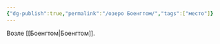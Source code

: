 ```yaml
---
{"dg-publish":true,"permalink":"/озеро Боенгтом/","tags":["место"]}
---
```



Возле [[Боенгтом\|Боенгтом]].